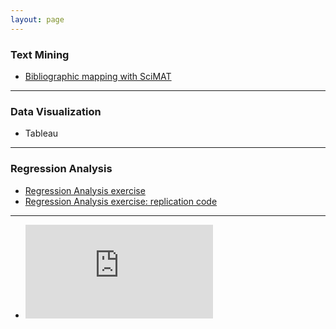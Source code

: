 ```yaml
---
layout: page
---
```

### Text Mining
  + [Bibliographic mapping with SciMAT](https://sci2s.ugr.es/scimat/)
  ___
### Data Visualization
  + Tableau
  ___
### Regression Analysis
  + [Regression Analysis exercise](https://federico-jf.github.io/work_samples/Final_Paper_Ferrero.pdf)
  + [Regression Analysis exercise: replication code](https://federico-jf.github.io/work_samples/Replication_code_ferrero.R)

  ___
  + <embed src="https://federico-jf.github.io/Final_Paper_Ferrero.pdf" type="application/pdf" />

